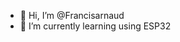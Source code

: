 - 👋 Hi, I’m @Francisarnaud
- 🌱 I’m currently learning using ESP32


<!---
Francisarnaud/Francisarnaud is a ✨ special ✨ repository because its `README.md` (this file) appears on your GitHub profile.
You can click the Preview link to take a look at your changes.
--->
